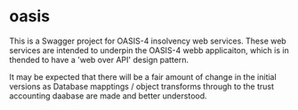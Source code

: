 # oasis
This is a Swagger project for OASIS-4 insolvency web services. These web services are intended to underpin the OASIS-4 webb applicaiton, which is in thended to have a 'web over API' design pattern.

It may be expected that there will be a fair amount of change in the initial versions as Database mapptings / object transforms through to the trust accounting daabase are made and better understood.
